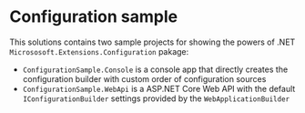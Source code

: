 # Configuration sample

This solutions contains two sample projects for showing the powers of .NET `Micrososoft.Extensions.Configuration`
pakage:

- `ConfigurationSample.Console` is a console app that directly creates the configuration builder with custom order of
  configuration sources
- `ConfigurationSample.WebApi` is a ASP.NET Core Web API with the default `IConfigurationBuilder` settings provided by
  the `WebApplicationBuilder`